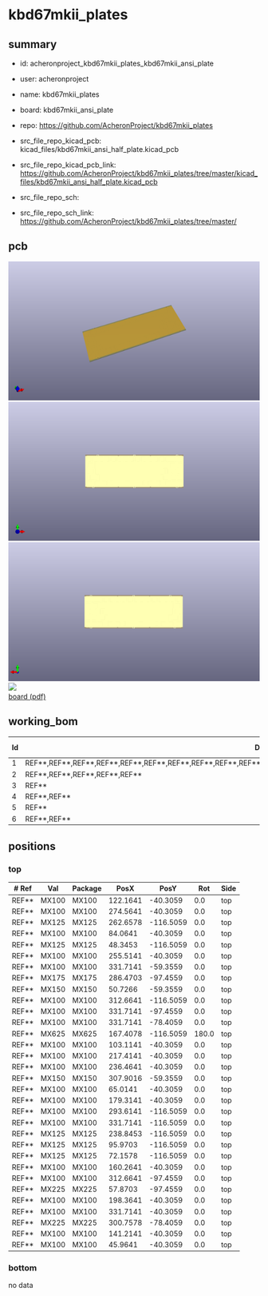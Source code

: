 # kbd67mkii_plates
 
## summary 
* id: acheronproject_kbd67mkii_plates_kbd67mkii_ansi_plate
* user: acheronproject
* name: kbd67mkii_plates
* board: kbd67mkii_ansi_plate
* repo: https://github.com/AcheronProject/kbd67mkii_plates
* src_file_repo_kicad_pcb: kicad_files/kbd67mkii_ansi_half_plate.kicad_pcb
* src_file_repo_kicad_pcb_link: https://github.com/AcheronProject/kbd67mkii_plates/tree/master/kicad_files/kbd67mkii_ansi_half_plate.kicad_pcb


* src_file_repo_sch: 
* src_file_repo_sch_link: https://github.com/AcheronProject/kbd67mkii_plates/tree/master/


## pcb  
![](working_3d_600.png) 
![](working_3d_front_600.png)  
![](working_3d_back_600.png)  
![](working_600.png)  
[board (pdf)](working.pdf)  

## working_bom
| Id | Designator | Footprint | Quantity | Designation | Supplier and ref |  | None | 
| --- | --- | --- | --- | --- | --- | --- | --- | 
| 1 | REF**,REF**,REF**,REF**,REF**,REF**,REF**,REF**,REF**,REF**,REF**,REF**,REF**,REF**,REF**,REF**,REF**,REF**,REF**,REF**,REF** | MX100 | 21 | MX100 |  |  | [''] | 
| 2 | REF**,REF**,REF**,REF**,REF** | MX125 | 5 | MX125 |  |  | [''] | 
| 3 | REF** | MX175 | 1 | MX175 |  |  | [''] | 
| 4 | REF**,REF** | MX150 | 2 | MX150 |  |  | [''] | 
| 5 | REF** | MX625 | 1 | MX625 |  |  | [''] | 
| 6 | REF**,REF** | MX225 | 2 | MX225 |  |  | [''] | 




## positions
### top
| # Ref | Val | Package | PosX | PosY | Rot | Side | 
| --- | --- | --- | --- | --- | --- | --- | 
| REF** | MX100 | MX100 | 122.1641 | -40.3059 | 0.0 | top | 
| REF** | MX100 | MX100 | 274.5641 | -40.3059 | 0.0 | top | 
| REF** | MX125 | MX125 | 262.6578 | -116.5059 | 0.0 | top | 
| REF** | MX100 | MX100 | 84.0641 | -40.3059 | 0.0 | top | 
| REF** | MX125 | MX125 | 48.3453 | -116.5059 | 0.0 | top | 
| REF** | MX100 | MX100 | 255.5141 | -40.3059 | 0.0 | top | 
| REF** | MX100 | MX100 | 331.7141 | -59.3559 | 0.0 | top | 
| REF** | MX175 | MX175 | 286.4703 | -97.4559 | 0.0 | top | 
| REF** | MX150 | MX150 | 50.7266 | -59.3559 | 0.0 | top | 
| REF** | MX100 | MX100 | 312.6641 | -116.5059 | 0.0 | top | 
| REF** | MX100 | MX100 | 331.7141 | -97.4559 | 0.0 | top | 
| REF** | MX100 | MX100 | 331.7141 | -78.4059 | 0.0 | top | 
| REF** | MX625 | MX625 | 167.4078 | -116.5059 | 180.0 | top | 
| REF** | MX100 | MX100 | 103.1141 | -40.3059 | 0.0 | top | 
| REF** | MX100 | MX100 | 217.4141 | -40.3059 | 0.0 | top | 
| REF** | MX100 | MX100 | 236.4641 | -40.3059 | 0.0 | top | 
| REF** | MX150 | MX150 | 307.9016 | -59.3559 | 0.0 | top | 
| REF** | MX100 | MX100 | 65.0141 | -40.3059 | 0.0 | top | 
| REF** | MX100 | MX100 | 179.3141 | -40.3059 | 0.0 | top | 
| REF** | MX100 | MX100 | 293.6141 | -116.5059 | 0.0 | top | 
| REF** | MX100 | MX100 | 331.7141 | -116.5059 | 0.0 | top | 
| REF** | MX125 | MX125 | 238.8453 | -116.5059 | 0.0 | top | 
| REF** | MX125 | MX125 | 95.9703 | -116.5059 | 0.0 | top | 
| REF** | MX125 | MX125 | 72.1578 | -116.5059 | 0.0 | top | 
| REF** | MX100 | MX100 | 160.2641 | -40.3059 | 0.0 | top | 
| REF** | MX100 | MX100 | 312.6641 | -97.4559 | 0.0 | top | 
| REF** | MX225 | MX225 | 57.8703 | -97.4559 | 0.0 | top | 
| REF** | MX100 | MX100 | 198.3641 | -40.3059 | 0.0 | top | 
| REF** | MX100 | MX100 | 331.7141 | -40.3059 | 0.0 | top | 
| REF** | MX225 | MX225 | 300.7578 | -78.4059 | 0.0 | top | 
| REF** | MX100 | MX100 | 141.2141 | -40.3059 | 0.0 | top | 
| REF** | MX100 | MX100 | 45.9641 | -40.3059 | 0.0 | top | 

### bottom
no data
